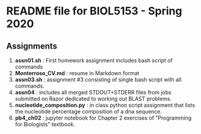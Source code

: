 # README file for BIOL5153 - Spring 2020
## Assignments

1. **assn01.sh** : First homework assignment includes bash script of commands
2. **Monterroso_CV.md** : resume in Markdown format
3. **assn03.sh** : assignment #3 consisting of single bash script with all commands.
3. **assn04** : includes all merged STDOUT+STDERR files from jobs submitted on Razor dedicated to working out BLAST problems.
4. **nucleotide_composition.py** : in class python script assignment that lists the nucleotide percentage composition of a dna sequence.
5. **pb4_ch02** : jupyter notebook for Chapter 2 exercises of "Programming for Biologists" textbook.
